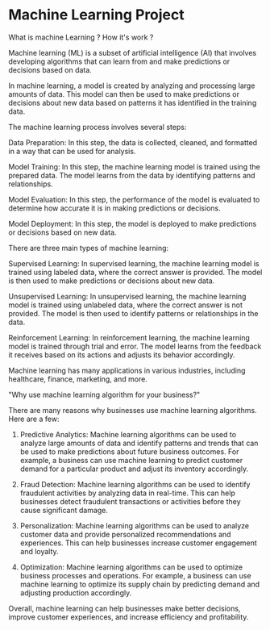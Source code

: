 # Machine Learning Project

What is machine Learning ? 
How it's work ?

Machine learning (ML) is a subset of artificial intelligence (AI) that involves developing algorithms that can learn from and make predictions or decisions based on data.

In machine learning, a model is created by analyzing and processing large amounts of data. This model can then be used to make predictions or decisions about new data based on patterns it has identified in the training data.

The machine learning process involves several steps:

Data Preparation: In this step, the data is collected, cleaned, and formatted in a way that can be used for analysis.

Model Training: In this step, the machine learning model is trained using the prepared data. The model learns from the data by identifying patterns and relationships.

Model Evaluation: In this step, the performance of the model is evaluated to determine how accurate it is in making predictions or decisions.

Model Deployment: In this step, the model is deployed to make predictions or decisions based on new data.

There are three main types of machine learning:

Supervised Learning: In supervised learning, the machine learning model is trained using labeled data, where the correct answer is provided. The model is then used to make predictions or decisions about new data.

Unsupervised Learning: In unsupervised learning, the machine learning model is trained using unlabeled data, where the correct answer is not provided. The model is then used to identify patterns or relationships in the data.

Reinforcement Learning: In reinforcement learning, the machine learning model is trained through trial and error. The model learns from the feedback it receives based on its actions and adjusts its behavior accordingly.

Machine learning has many applications in various industries, including healthcare, finance, marketing, and more.



"Why use machine learning algorithm for your business?"

There are many reasons why businesses use machine learning algorithms. Here are a few:

1. Predictive Analytics: Machine learning algorithms can be used to analyze large amounts of data and identify patterns and trends that can be used to make predictions about future business outcomes. For example, a business can use machine learning to predict customer demand for a particular product and adjust its inventory accordingly.

2. Fraud Detection: Machine learning algorithms can be used to identify fraudulent activities by analyzing data in real-time. This can help businesses detect fraudulent transactions or activities before they cause significant damage.

3. Personalization: Machine learning algorithms can be used to analyze customer data and provide personalized recommendations and experiences. This can help businesses increase customer engagement and loyalty.

4. Optimization: Machine learning algorithms can be used to optimize business processes and operations. For example, a business can use machine learning to optimize its supply chain by predicting demand and adjusting production accordingly.

Overall, machine learning can help businesses make better decisions, improve customer experiences, and increase efficiency and profitability.
